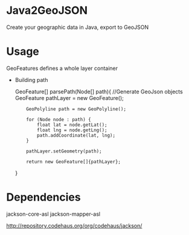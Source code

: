 Java2GeoJSON
============

Create your geographic data in Java, export to GeoJSON

Usage
==========

GeoFeatures defines a whole layer container

  * Building path

      GeoFeature[] parsePath(Node[] path){
      		//Generate GeoJson objects
      		GeoFeature pathLayer = new GeoFeature();
      		
      		GeoPolyline path = new GeoPolyline();		
      		
      		for (Node node : path) {						
      			float lat = node.getLat();
      			float lng = node.getLng();
      			path.addCoordinate(lat, lng);									
      		}
      		
      		pathLayer.setGeometry(path);
      		
      		return new GeoFeature[]{pathLayer};
      }

Dependencies
==========

jackson-core-asl
jackson-mapper-asl
  
  http://repository.codehaus.org/org/codehaus/jackson/
